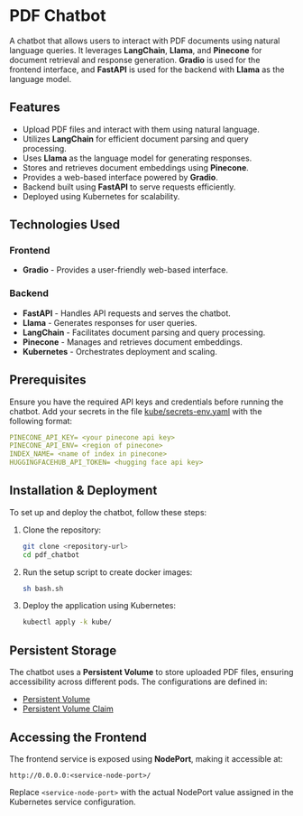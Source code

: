# PDF Chatbot

A chatbot that allows users to interact with PDF documents using natural language queries. It leverages **LangChain**, **Llama**, and **Pinecone** for document retrieval and response generation. **Gradio** is used for the frontend interface, and **FastAPI** is used for the backend with **Llama** as the language model.

## Features
- Upload PDF files and interact with them using natural language.
- Utilizes **LangChain** for efficient document parsing and query processing.
- Uses **Llama** as the language model for generating responses.
- Stores and retrieves document embeddings using **Pinecone**.
- Provides a web-based interface powered by **Gradio**.
- Backend built using **FastAPI** to serve requests efficiently.
- Deployed using Kubernetes for scalability.

## Technologies Used

### Frontend
- **Gradio** - Provides a user-friendly web-based interface.

### Backend
- **FastAPI** - Handles API requests and serves the chatbot.
- **Llama** - Generates responses for user queries.
- **LangChain** - Facilitates document parsing and query processing.
- **Pinecone** - Manages and retrieves document embeddings.
- **Kubernetes** - Orchestrates deployment and scaling.

## Prerequisites
Ensure you have the required API keys and credentials before running the chatbot. Add your secrets in the file [kube/secrets-env.yaml](kube/secrets-env.yaml) with the following format:

```yaml
PINECONE_API_KEY= <your pinecone api key>
PINECONE_API_ENV= <region of pinecone>
INDEX_NAME= <name of index in pinecone>
HUGGINGFACEHUB_API_TOKEN= <hugging face api key>
```

## Installation & Deployment
To set up and deploy the chatbot, follow these steps:

1. Clone the repository:
   ```sh
   git clone <repository-url>
   cd pdf_chatbot
   ```

2. Run the setup script to create docker images:
   ```sh
   sh bash.sh
   ```

3. Deploy the application using Kubernetes:
   ```sh
   kubectl apply -k kube/
   ```

## Persistent Storage
The chatbot uses a **Persistent Volume** to store uploaded PDF files, ensuring accessibility across different pods. The configurations are defined in:
- [Persistent Volume](kube/peresistent-volume.yaml)
- [Persistent Volume Claim](kube/pvc.yaml)

## Accessing the Frontend
The frontend service is exposed using **NodePort**, making it accessible at:
```
http://0.0.0.0:<service-node-port>/
```
Replace `<service-node-port>` with the actual NodePort value assigned in the Kubernetes service configuration.